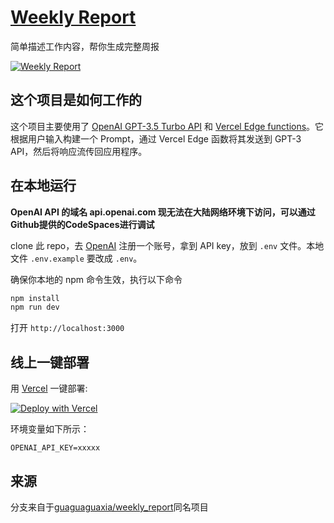 # [Weekly Report](https://report.ihxjie.cn/zh)

简单描述工作内容，帮你生成完整周报

[![Weekly Report](./public/screenshot.jpg)](https://report.ihxjie.cn/zh)

## 这个项目是如何工作的
这个项目主要使用了 [OpenAI GPT-3.5 Turbo API](https://platform.openai.com/) 和 [Vercel Edge functions](https://vercel.com/features/edge-functions)。它根据用户输入构建一个 Prompt，通过 Vercel Edge 函数将其发送到 GPT-3 API，然后将响应流传回应用程序。

## 在本地运行

**OpenAI API 的域名 api.openai.com 现无法在大陆网络环境下访问，可以通过Github提供的CodeSpaces进行调试**

clone 此 repo，去 [OpenAI](https://beta.openai.com/account/api-keys) 注册一个账号，拿到 API key，放到 `.env` 文件。本地文件 `.env.example` 要改成 `.env`。


确保你本地的 npm 命令生效，执行以下命令
```bash
npm install
npm run dev
```
打开 `http://localhost:3000`


## 线上一键部署

用 [Vercel](https://vercel.com?utm_source=github&utm_medium=readme&utm_campaign=vercel-examples) 一键部署:

[![Deploy with Vercel](https://vercel.com/button)](https://vercel.com/new/clone?repository-url=https://github.com/ihxjie/weekly_report&env=OPENAI_API_KEY&project-name=weekly_report&repo-name=weekly_report)

环境变量如下所示：
```
OPENAI_API_KEY=xxxxx
```

## 来源

分支来自于[guaguaguaxia/weekly_report](https://github.com/guaguaguaxia/weekly_report)同名项目
